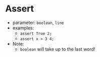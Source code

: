 # Assert
- parameter: `boolean`, `line`
- examples:
    - `assert True 2;`
    - `assert x > 3 4;`
- Note:
    - `boolean` will take up to the last word!
